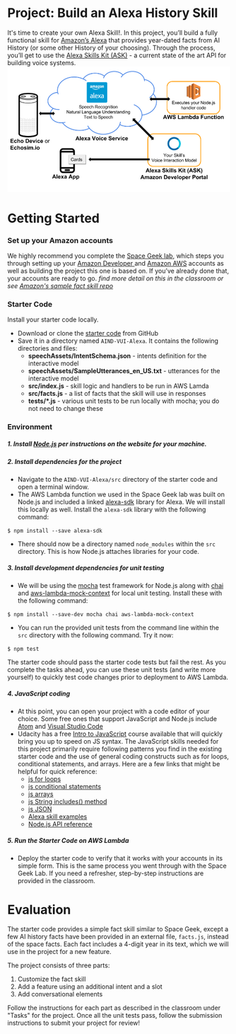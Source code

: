 # Project: Build an Alexa History Skill

It's time to create your own Alexa Skill!.  In this project, you’ll build a fully functional skill for [Amazon’s Alexa](https://developer.amazon.com/alexa) that provides year-dated facts from AI History (or some other History of your choosing).  Through the process, you’ll get to use the [Alexa Skills Kit (ASK)](https://developer.amazon.com/alexa-skills-kit) - a current state of the art API for building voice systems.  
![Alexa skill process overview](images/skillOverview.png)

# Getting Started

### Set up your Amazon accounts

We highly recommend you complete the [Space Geek lab](https://classroom.udacity.com/nanodegrees/nd889/parts/4550d1eb-a3e0-4e9b-9d3c-4f55aa6662b5/modules/38e74312-3173-4456-919d-bcb00a82bfb5/lessons/dc1efdfd-e07f-4a5c-ab35-dbb274a25c88/concepts/4cf534af-99c6-45c1-be50-4b39be711614), which steps you through setting up your [Amazon Developer ](https://developer.amazon.com/alexa-skills-kit) and [Amazon AWS](https://aws.amazon.com/) accounts as well as building the project this one is based on.   If you’ve already done that, your accounts are ready to go. 
*find more detail on this in the classroom or see [Amazon's sample fact skill repo](https://github.com/alexa/skill-sample-nodejs-fact)*

### Starter Code
Install your starter code locally.
* Download or clone the [starter code](https://github.com/udacity/AIND-VUI-Alexa) from GitHub
* Save it in a directory named `AIND-VUI-Alexa`.  It contains the following directories and files:
    - **speechAssets/IntentSchema.json**  - intents definition for the interactive model
    - **speechAssets/SampleUtterances_en_US.txt** - utterances for the interactive model
    - **src/index.js** - skill logic and handlers to be run in AWS Lamda
    - **src/facts.js** - a list of facts that the skill will use in responses
    - **tests/*.js** - various unit tests to be run locally with mocha; you do not need to change these

### Environment

##### 1. Install [Node.js](https://nodejs.org/) per instructions on the website for your machine.

##### 2. Install dependencies for the project

* Navigate to the `AIND-VUI-Alexa/src` directory of the starter code and open a terminal window.  
* The AWS Lambda function we used in the Space Geek lab was built on Node.js and included a linked [alexa-sdk](https://github.com/alexa/alexa-skills-kit-sdk-for-nodejs) library for Alexa.  We will install this locally as well.  Install the `alexa-sdk` library with the following command:
```shell
$ npm install --save alexa-sdk
```
* There should now be a directory named `node_modules` within the `src` directory.  This is how Node.js attaches libraries for your code.

##### 3. Install development dependencies for unit testing
* We will be using the [mocha](https://mochajs.org/) test framework for Node.js along with [chai](http://chaijs.com/) and [aws-lambda-mock-context](https://www.npmjs.com/package/aws-lambda-mock-context) for local unit testing. Install these with the following command:
```shell
$ npm install --save-dev mocha chai aws-lambda-mock-context
```
* You can run the provided unit tests from the command line within the `src` directory with the following command.  Try it now:
```shell
$ npm test
```
The starter code should pass the starter code tests but fail the rest.  As you complete the tasks ahead, you can use these unit tests (and write more yourself) to quickly test code changes prior to deployment to AWS Lambda.

##### 4. JavaScript coding
* At this point, you can open your project with a code editor of your choice.  Some free ones that support JavaScript and Node.js include [Atom](https://atom.io/) and [Visual Studio Code](https://code.visualstudio.com/)
* Udacity has a free [Intro to JavaScript](https://www.udacity.com/course/intro-to-javascript--ud803) course available that will quickly bring you up to speed on JS syntax.  The JavaScript skills needed for this project primarily require following patterns you find in the existing starter code and the use of general coding constructs such as for loops, conditional statements, and arrays. Here are a few links that might be helpful for quick reference:
    * [js for loops](https://www.w3schools.com/js/js_loop_for.asp)
    * [js conditional statements](https://www.w3schools.com/js/js_if_else.asp)
    * [js arrays](https://www.w3schools.com/js/js_arrays.asp)
    * [js String includes() method](https://www.w3schools.com/jsref/jsref_includes.asp)
    * [js JSON](https://www.w3schools.com/js/js_json.asp)
    * [Alexa skill examples](https://github.com/alexa)
    * [Node.js API reference](https://nodejs.org/dist/latest-v6.x/docs/api/)

##### 5. Run the Starter Code on AWS Lambda
* Deploy the starter code to verify that it works with your accounts in its simple form.   This is the same process you went through with the Space Geek Lab.  If you need a refresher, step-by-step instructions are provided in the classroom. 

# Evaluation

The starter code provides a simple fact skill similar to Space Geek, except a few AI history facts have been provided in an external file, `facts.js`, instead of the space facts.  Each fact includes a 4-digit year in its text, which we will use in the project for a new feature.  

The project consists of three parts:
1. Customize the fact skill
2. Add a feature using an additional intent and a slot
3. Add conversational elements

Follow the instructions for each part as described in the classroom under "Tasks" for the project.  Once all the unit tests pass, follow the submission instructions to submit your project for review!
